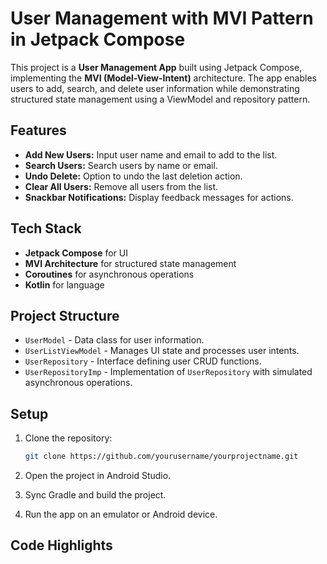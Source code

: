 # User Management with MVI Pattern in Jetpack Compose

This project is a **User Management App** built using Jetpack Compose, implementing the **MVI (Model-View-Intent)** architecture. The app enables users to add, search, and delete user information while demonstrating structured state management using a ViewModel and repository pattern.

## Features
- **Add New Users:** Input user name and email to add to the list.
- **Search Users:** Search users by name or email.
- **Undo Delete:** Option to undo the last deletion action.
- **Clear All Users:** Remove all users from the list.
- **Snackbar Notifications:** Display feedback messages for actions.

## Tech Stack
- **Jetpack Compose** for UI
- **MVI Architecture** for structured state management
- **Coroutines** for asynchronous operations
- **Kotlin** for language

## Project Structure

- `UserModel` - Data class for user information.
- `UserListViewModel` - Manages UI state and processes user intents.
- `UserRepository` - Interface defining user CRUD functions.
- `UserRepositoryImp` - Implementation of `UserRepository` with simulated asynchronous operations.

## Setup

1. Clone the repository:
    ```bash
    git clone https://github.com/yourusername/yourprojectname.git
    ```

2. Open the project in Android Studio.

3. Sync Gradle and build the project.

4. Run the app on an emulator or Android device.

## Code Highlights

